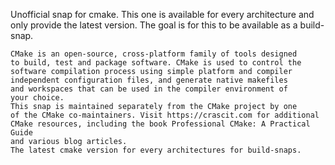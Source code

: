 Unofficial snap for cmake. This one is available for every architecture and
only provide the latest version. The goal is for this to be available as a
build-snap.

~~~
CMake is an open-source, cross-platform family of tools designed
to build, test and package software. CMake is used to control the
software compilation process using simple platform and compiler
independent configuration files, and generate native makefiles
and workspaces that can be used in the compiler environment of
your choice.
This snap is maintained separately from the CMake project by one
of the CMake co-maintainers. Visit https://crascit.com for additional
CMake resources, including the book Professional CMake: A Practical Guide
and various blog articles.
The latest cmake version for every architectures for build-snaps.
~~~
